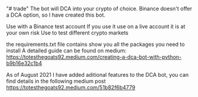 "# trade" 
The bot will DCA into your crypto of choice.
Binance doesn't offer a DCA option, so I have created this bot. 

Use with a Binance test account 
If you use it use on a live account  it is at your own risk
Use to test different crypto markets

the requirements.txt file contains show you all the packages you need to install 
A detailed guide can be found on medium: https://totesthegoats92.medium.com/creating-a-dca-bot-with-python-b9b16e32c1b4

As of August 2021 I have added aditional features to the DCA bot, you can find details in the following medium post https://totesthegoats92.medium.com/51b82f6b4779

